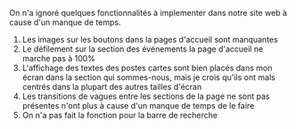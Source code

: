 On n'a ignoré quelques fonctionnalités à implementer dans notre site web à cause d'un manque de temps.

1. Les images sur les boutons dans la pages d'accueil sont manquantes
2. Le défilement sur la section des événements la page d'accueil ne marche pas à 100%
3. L'affichage des textes des postes cartes sont bien placés dans mon écran dans la section qui sommes-nous, mais je crois qu'ils ont mals centrés dans la plupart des autres tailles d'écran
4. Les transitions de vagues entre les sections de la page ne sont pas présentes n'ont plus à cause d'un manque de temps de le faire
5. On n'a pas fait la fonction pour la barre de recherche